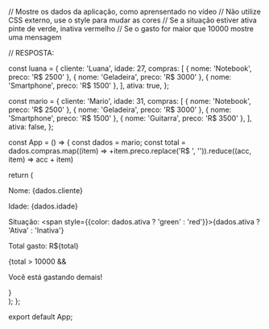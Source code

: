 // Mostre os dados da aplicação, como aprensentado no vídeo
// Não utilize CSS externo, use o style para mudar as cores
// Se a situação estiver ativa pinte de verde, inativa vermelho
// Se o gasto for maior que 10000 mostre uma mensagem

// RESPOSTA:

const luana = {
  cliente: 'Luana',
  idade: 27,
  compras: [
    { nome: 'Notebook', preco: 'R$ 2500' },
    { nome: 'Geladeira', preco: 'R$ 3000' },
    { nome: 'Smartphone', preco: 'R$ 1500' },
  ],
  ativa: true,
};

const mario = {
  cliente: 'Mario',
  idade: 31,
  compras: [
    { nome: 'Notebook', preco: 'R$ 2500' },
    { nome: 'Geladeira', preco: 'R$ 3000' },
    { nome: 'Smartphone', preco: 'R$ 1500' },
    { nome: 'Guitarra', preco: 'R$ 3500' },
  ],
  ativa: false,
};

const App = () => {
  const dados = mario;
  const total = dados.compras.map((item) => +item.preco.replace('R$ ', '')).reduce((acc, item) => acc + item)
  
  return (
    <div>
      <p>Nome: {dados.cliente}</p>
      <p>Idade: {dados.idade}</p>
      <p>Situação: <span style={{color: dados.ativa ? 'green' : 'red'}}>{dados.ativa ? 'Ativa' : 'Inativa'}</span></p>
      <p>Total gasto: R${total}</p>
      {total > 10000 && <p>Você está gastando demais!</p>}
    </div>
  );
};

export default App;
